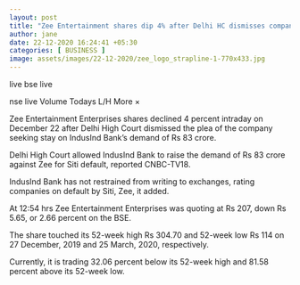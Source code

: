 ```yaml
---
layout: post
title: "Zee Entertainment shares dip 4% after Delhi HC dismisses company appeal"
author: jane 
date: 22-12-2020 16:24:41 +05:30 
categories: [ BUSINESS ] 
image: assets/images/22-12-2020/zee_logo_strapline-1-770x433.jpg
---
```

live bse live

nse live Volume Todays L/H More ×

Zee Entertainment Enterprises shares declined 4 percent intraday on December 22 after Delhi High Court dismissed the plea of the company seeking stay on IndusInd Bank’s demand of Rs 83 crore.

Delhi High Court allowed IndusInd Bank to raise the demand of Rs 83 crore against Zee for Siti default, reported CNBC-TV18.

IndusInd Bank has not restrained from writing to exchanges, rating companies on default by Siti, Zee, it added.

At 12:54 hrs Zee Entertainment Enterprises was quoting at Rs 207, down Rs 5.65, or 2.66 percent on the BSE.

The share touched its 52-week high Rs 304.70 and 52-week low Rs 114 on 27 December, 2019 and 25 March, 2020, respectively.

Currently, it is trading 32.06 percent below its 52-week high and 81.58 percent above its 52-week low.